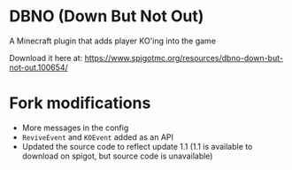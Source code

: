 # DBNO (Down But Not Out)
A Minecraft plugin that adds player KO'ing into the game

Download it here at:
https://www.spigotmc.org/resources/dbno-down-but-not-out.100654/

# Fork modifications
- More messages in the config
- `ReviveEvent` and `KOEvent` added as an API
- Updated the source code to reflect update 1.1 (1.1 is available to download on spigot, but source code is unavailable)
